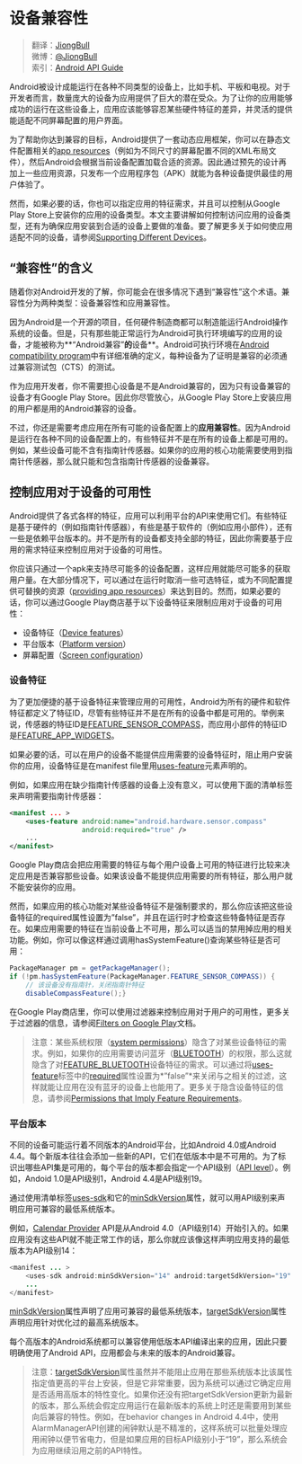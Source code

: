 # 设备兼容性

> 翻译：[JiongBull](https://github.com/JiongBull)  
 微博：[@JiongBull](http://weibo.com/jiongbull/)  
 索引：[Android API Guide](https://github.com/JiongBull/Android-API-Guide)

Android被设计成能运行在各种不同类型的设备上，比如手机、平板和电视。对于开发者而言，数量庞大的设备为应用提供了巨大的潜在受众。为了让你的应用能够成功的运行在这些设备上，应用应该能够容忍某些硬件特征的差异，并灵活的提供能适配不同屏幕配置的用户界面。

为了帮助你达到兼容的目标，Android提供了一套动态应用框架，你可以在静态文件配置相关的[app resources](https://unblock4myspace.appspot.com/developer.android.com/guide/topics/resources/overview.html)（例如为不同尺寸的屏幕配置不同的XML布局文件），然后Android会根据当前设备配置加载合适的资源。因此通过预先的设计再加上一些应用资源，只发布一个应用程序包（APK）就能为各种设备提供最佳的用户体验了。

然而，如果必要的话，你也可以指定应用的特征需求，并且可以控制从Google Play Store上安装你的应用的设备类型。本文主要讲解如何控制访问应用的设备类型，还有为确保应用安装到合适的设备上要做的准备。要了解更多关于如何使应用适配不同的设备，请参阅[Supporting Different Devices](https://unblock4myspace.appspot.com/developer.android.com/training/basics/supporting-devices/index.html)。

## “兼容性”的含义

随着你对Android开发的了解，你可能会在很多情况下遇到“兼容性”这个术语。兼容性分为两种类型：设备兼容性和应用兼容性。

因为Android是一个开源的项目，任何硬件制造商都可以制造能运行Android操作系统的设备。但是，只有那些能正常运行为Android可执行环境编写的应用的设备，才能被称为**“Android兼容”**的**设备**。Android可执行环境在[Android compatibility program](https://unblock4myspace.appspot.com/source.android.com/compatibility/overview.html)中有详细准确的定义，每种设备为了证明是兼容的必须通过兼容测试包（CTS）的测试。

作为应用开发者，你不需要担心设备是不是Android兼容的，因为只有设备兼容的设备才有Google Play Store。因此你尽管放心，从Google Play Store上安装应用的用户都是用的Android兼容的设备。

不过，你还是需要考虑应用在所有可能的设备配置上的**应用兼容性**。因为Android是运行在各种不同的设备配置上的，有些特征并不是在所有的设备上都是可用的。例如，某些设备可能不含有指南针传感器。如果你的应用的核心功能需要使用到指南针传感器，那么就只能和包含指南针传感器的设备兼容。

## 控制应用对于设备的可用性

Android提供了各式各样的特征，应用可以利用平台的API来使用它们。有些特征是基于硬件的（例如指南针传感器），有些是基于软件的（例如应用小部件），还有一些是依赖平台版本的。并不是所有的设备都支持全部的特征，因此你需要基于应用的需求特征来控制应用对于设备的可用性。

你应该只通过一个apk来支持尽可能多的设备配置，这样应用就能尽可能多的获取用户量。在大部分情况下，可以通过在运行时取消一些可选特征，或为不同配置提供可替换的资源（[providing app resources](https://unblock4myspace.appspot.com/developer.android.com/guide/topics/resources/providing-resources.html)）来达到目的。然而，如果必要的话，你可以通过Google Play商店基于以下设备特征来限制应用对于设备的可用性：

- 设备特征（[Device features](https://unblock4myspace.appspot.com/developer.android.com/guide/practices/#Features)）
- 平台版本（[Platform version](https://unblock4myspace.appspot.com/developer.android.com/guide/practices/#Version)）
- 屏幕配置（[Screen configuration](https://unblock4myspace.appspot.com/developer.android.com/guide/practices/#Screens)）

### 设备特征

为了更加便捷的基于设备特征来管理应用的可用性，Android为所有的硬件和软件特征都定义了特征ID，尽管有些特征并不是在所有的设备中都是可用的。举例来说，传感器的特征ID是[FEATURE_SENSOR_COMPASS](https://unblock4myspace.appspot.com/developer.android.com/reference/android/content/pm/PackageManager.html#FEATURE_SENSOR_COMPASS)，而应用小部件的特征ID是[FEATURE_APP_WIDGETS](https://unblock4myspace.appspot.com/developer.android.com/reference/android/content/pm/PackageManager.html#FEATURE_APP_WIDGETS)。

如果必要的话，可以在用户的设备不能提供应用需要的设备特征时，阻止用户安装你的应用，设备特征是在manifest file里用[uses-feature](https://unblock4myspace.appspot.com/developer.android.com/guide/practices/)元素声明的。

例如，如果应用在缺少指南针传感器的设备上没有意义，可以使用下面的清单标签来声明需要指南针传感器：

``` xml
<manifest ... >
    <uses-feature android:name="android.hardware.sensor.compass"
                  android:required="true" />
    ...
</manifest>
```

Google Play商店会把应用需要的特征与每个用户设备上可用的特征进行比较来决定应用是否兼容那些设备。如果该设备不能提供应用需要的所有特征，那么用户就不能安装你的应用。

然而，如果应用的核心功能对某些设备特征不是强制要求的，那么你应该把这些设备特征的required属性设置为”false”，并且在运行时才检查这些特备特征是否存在。如果应用需要的特征在当前设备上不可用，那么可以适当的禁用掉应用的相关功能。例如，你可以像这样通过调用hasSystemFeature()查询某些特征是否可用：

``` java
PackageManager pm = getPackageManager();
if (!pm.hasSystemFeature(PackageManager.FEATURE_SENSOR_COMPASS)) {
    // 该设备没有指南针，关闭指南针特征
    disableCompassFeature();}	
```

在Google Play商店里，你可以使用过滤器来控制应用对于用户的可用性，更多关于过滤器的信息，请参阅[Filters on Google Play](https://unblock4myspace.appspot.com/developer.android.com/google/play/filters.html)文档。

> 注意：某些系统权限（[system permissions](https://unblock4myspace.appspot.com/developer.android.com/guide/practices/)）隐含了对某些设备特征的需求。例如，如果你的应用需要访问蓝牙（[BLUETOOTH](https://unblock4myspace.appspot.com/developer.android.com/reference/android/Manifest.permission.html#BLUETOOTH)）的权限，那么这就隐含了对[FEATURE_BLUETOOTH](https://unblock4myspace.appspot.com/developer.android.com/reference/android/content/pm/PackageManager.html#FEATURE_BLUETOOTH)设备特征的需求。可以通过将[uses-feature](https://unblock4myspace.appspot.com/developer.android.com/guide/practices/)标签中的[required](https://unblock4myspace.appspot.com/developer.android.com/guide/practices/)属性设置为*”false”*来关闭与之相关的过滤，这样就能让应用在没有蓝牙的设备上也能用了。更多关于隐含设备特征的信息，请参阅[Permissions that Imply Feature Requirements](https://unblock4myspace.appspot.com/developer.android.com/guide/practices/)。

### 平台版本

不同的设备可能运行着不同版本的Android平台，比如Android 4.0或Android 4.4。每个新版本往往会添加一些新的API，它们在低版本中是不可用的。为了标识出哪些API集是可用的，每个平台的版本都会指定一个API级别（[API level](https://unblock4myspace.appspot.com/developer.android.com/guide/topics/manifest/uses-sdk-element.html#ApiLevels)）。例如，Andoid 1.0是API级别1，Android 4.4是API级别19。

通过使用清单标签[uses-sdk](https://unblock4myspace.appspot.com/developer.android.com/guide/topics/manifest/uses-sdk-element.html)和它的[minSdkVersion](https://unblock4myspace.appspot.com/developer.android.com/guide/topics/manifest/uses-sdk-element.html#min)属性，就可以用API级别来声明应用可兼容的最低系统版本。

例如，[Calendar Provider](https://unblock4myspace.appspot.com/developer.android.com/guide/topics/providers/calendar-provider.html) API是从Android 4.0（API级别14）开始引入的。如果应用没有这些API就不能正常工作的话，那么你就应该像这样声明应用支持的最低版本为API级别14：

``` java
<manifest ... >
    <uses-sdk android:minSdkVersion="14" android:targetSdkVersion="19" />
    ...
</manifest>
```

[minSdkVersion](https://unblock4myspace.appspot.com/developer.android.com/guide/topics/manifest/uses-sdk-element.html#min)属性声明了应用可兼容的最低系统版本，[targetSdkVersion](https://unblock4myspace.appspot.com/developer.android.com/guide/topics/manifest/uses-sdk-element.html#target)属性声明应用针对优化过的最高系统版本。

每个高版本的Android系统都可以兼容使用低版本API编译出来的应用，因此只要明确使用了Android API，应用都会与未来的版本的Android兼容。

> 注意：[targetSdkVersion](https://unblock4myspace.appspot.com/developer.android.com/guide/topics/manifest/uses-sdk-element.html#target)属性虽然并不能阻止应用在那些系统版本比该属性指定值更高的平台上安装，但是它非常重要，因为系统可以通过它确定应用是否适用高版本的特性变化。如果你还没有把targetSdkVersion更新为最新的版本，那么系统会假定应用运行在最新版本的系统上时还是需要用到某些向后兼容的特性。例如，在behavior changes in Android 4.4中，使用AlarmManagerAPI创建的闹钟默认是不精准的，这样系统可以批量处理应用闹钟以便节省电力，但是如果应用的目标API级别小于“19”，那么系统会为应用继续沿用之前的API特性。




